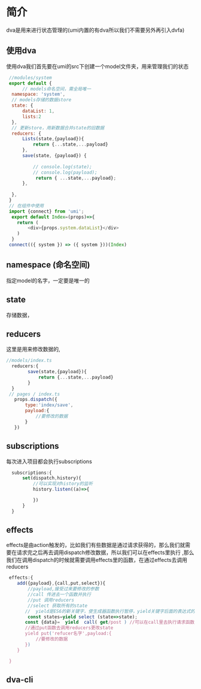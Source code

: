 # 简介
  dva是用来进行状态管理的(umi内置的有dva所以我们不需要另外再引入dvfa)

## 使用dva
  使用dva我们首先要在umi的src下创建一个model文件夹，用来管理我们的状态

  ```JavaScript
   //modules/system
   export default {
        // models命名空间，需全局唯一
    namespace: 'system',           
    // models存储的数据store                  
    state: {
        dataList: 1,
        lists:2
    },      
    // 更新store，用新数据合并state的旧数据                                
    reducers: {
        Lists(state,{payload}){
            return {...state,...payload}
        },
        save(state, {payload}) {                    
           
            // console.log(state);
            // console.log(payload);
             return { ...state,...payload};
        },
      
    },
   }
   // 在组件中使用
   import {connect} from 'umi';
    export default Index=(props)=>{
      return (
          <div>{props.system.dataList}</div>
      )
    }
   connect(({ system }) => ({ system }))(Index)
  ```

## namespace (命名空间)
  指定model的名字，一定要是唯一的

## state 
   存储数据，

## reducers
   这里是用来修改数据的,

```JavaScript
//models/index.ts
  reducers:{
        save(state,{payload}){
            return {...state,...payload}
        }
  }
 // pages / index.ts
   props.dispatch({
       type:'index/save',
       payload:{
           //要修改的数据
       }
   })
```
## subscriptions 

  每次进入项目都会执行subscriptions

```JavaScript
  subscriptions:{
      set(dispatch,history){
          //可以实现对history的监听
          history.listen((a)=>{

          })
      }
  }
```

## effects
 effects是由action触发的，比如我们有些数据是通过请求获得的，那么我们就需要在请求完之后再去调用dispatch修改数据，所以我们可以在effects里执行
,那么我们在调用dispatch的时候就需要调用effects里的函数，在通过effects去调用reducers
 ```JavaScript
  effects:{
     add({payload},{call,put,select}){
         //payload,接受过来要修改的参数
         //call 传进去一个函数并执行
         //put 调用reducers
         //select 获取所有的state
        //  yield是ES6的新关键字，使生成器函数执行暂停，yield关键字后面的表达式的值返回给生成器的调用者。它可以被认为是一个基于生成器的版本的return关键字。
         const states=yield select (state=>state);
        const {data}=  yield  call( get/post ) //可以在call里去执行请求函数,获取到数据后
        //通过put函数去调用reducers更改state
        yield put('refucer名字',payload:{
            //要修改的数据
        })
     }

  }

 ```

 ## dva-cli